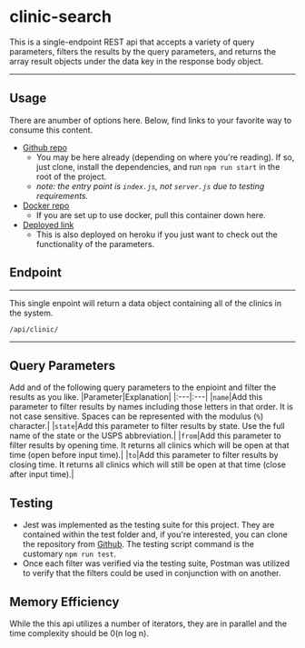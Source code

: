 # **clinic-search**

This is a single-endpoint REST api that accepts a variety of query parameters, filters the results by the query parameters, and returns the array result objects under the data key in the response body object.
___
## **Usage**

There are anumber of options here. Below, find links to your favorite way to consume this content.
*  [Github repo](https://github.com/bbelka/clinic-search)
   * You may be here already (depending on where you're reading). If so, just clone, install the dependencies, and run `npm run start` in the root of the project.
   * *note: the entry point is `index.js`, not `server.js` due to testing requirements.*
*  [Docker repo](https://hub.docker.com/r/bbelka/clinic-search)
   * If you are set up to use docker, pull this container down here.
*  [Deployed link](https://bb-clinic-search.herokuapp.com/api/clinic)
   * This is also deployed on heroku if you just want to check out the functionality of the parameters.
## **Endpoint**
___
This single enpoint will return a data object containing all of the clinics in the system.

`/api/clinic/`
___

## **Query Parameters**
Add and of the following query parameters to the enpioint and filter the results as you like.
|Parameter|Explanation|
|:---|:---|
|`name`|Add this parameter to filter results by names including those letters in that order. It is not case sensitive. Spaces can be represented with the modulus (`%`) character.|
|`state`|Add this parameter to filter results by state. Use the full name of the state or the USPS abbreviation.|
|`from`|Add this parameter to filter results by opening time. It returns all clinics which will be open at that time (open before input time).|
|`to`|Add this parameter to filter results by closing time. It returns all clinics which will still be open at that time (close after input time).|

## **Testing**
* Jest was implemented as the testing suite for this project. They are contained within the test folder and, if you're interested, you can clone the repository from [Github](https://github.com/bbelka/clinic-search). The testing script command is the customary `npm run test`.
* Once each filter was verified via the testing suite, Postman was utilized to verify that the filters could be used in conjunction with on another.

## **Memory Efficiency**
While the this api utilizes a number of iterators, they are in parallel and the time complexity should be 0(n log n).